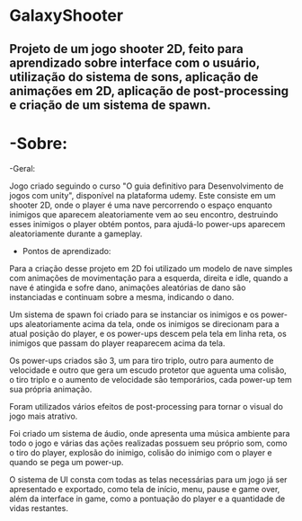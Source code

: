 # GalaxyShooter

## Projeto de um jogo shooter 2D, feito para aprendizado sobre interface com o usuário, utilização do sistema de sons, aplicação de animações em 2D, aplicação de post-processing e criação de um sistema de spawn.

-Sobre:
============================

-Geral:

Jogo criado seguindo o curso "O guia definitivo para Desenvolvimento de jogos com unity", disponível na plataforma udemy. Este consiste em um shooter 2D, onde o player é uma nave percorrendo o espaço enquanto inimigos que aparecem aleatoriamente vem ao seu encontro, destruindo esses inimigos o player obtém pontos, para ajudá-lo power-ups aparecem aleatoriamente durante a gameplay.

- Pontos de aprendizado:

Para a criação desse projeto em 2D foi utilizado um modelo de nave simples com animações de movimentação para a esquerda, direita e idle, quando a nave é atingida e sofre dano, animações aleatórias de dano são instanciadas e continuam sobre a mesma, indicando o dano.

Um sistema de spawn foi criado para se instanciar os inimigos e os power-ups aleatoriamente acima da tela, onde os inimigos se direcionam para a atual posição do player, e os power-ups descem pela tela em linha reta, os inimigos que passam do player reaparecem acima da tela.

Os power-ups criados são 3, um para tiro triplo, outro para aumento de velocidade e outro que gera um escudo protetor que aguenta uma colisão, o tiro triplo e o aumento de velocidade são temporários, cada power-up tem sua própria animação.

Foram utilizados vários efeitos de post-processing para tornar o visual do jogo mais atrativo.

Foi criado um sistema de áudio, onde apresenta uma música ambiente para todo o jogo e várias das ações realizadas possuem seu próprio som, como o tiro do player, explosão do inimigo, colisão do inimigo com o player e quando se pega um power-up.

O sistema de UI consta com todas as telas necessárias para um jogo já ser apresentado e exportado, como tela de início, menu, pause e game over, além da interface in game, como a pontuação do player e a quantidade de vidas restantes.
